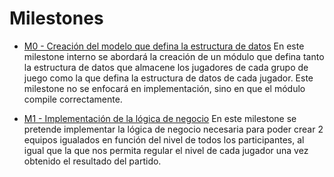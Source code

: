 # Milestones

- [M0 - Creación del modelo que defina la estructura de datos](https://github.com/manujurado1/SportsBar-IV/milestone/1)
En este milestone interno se abordará la creación de un módulo que defina tanto la estructura de datos que almacene los jugadores de cada grupo de juego como la que defina la estructura de datos de cada jugador.
Este milestone no se enfocará en implementación, sino en que el módulo compile correctamente.

- [M1 - Implementación de la lógica de negocio](https://github.com/manujurado1/SportsBar-IV/milestone/2)
En este milestone se pretende implementar la lógica de negocio necesaria para poder crear 2 equipos igualados en función del nivel de todos los participantes, al igual que la que nos permita regular el nivel de cada jugador una vez obtenido el resultado del partido.

